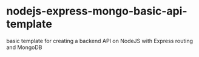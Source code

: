 # nodejs-express-mongo-basic-api-template
basic template for creating a backend API on NodeJS with Express routing and MongoDB

